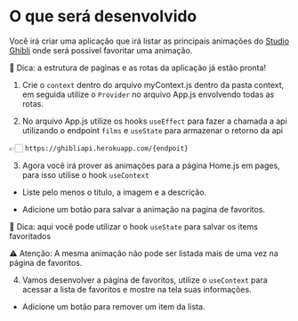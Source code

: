 # O que será desenvolvido

Você irá criar uma aplicação que irá listar as principais animações do [Studio Ghibli](https://studioghibli.com.br/studioghibli/) onde será possivel favoritar uma animação.

👀 Dica: a estrutura de paginas e as rotas da aplicação já estão pronta!

1. Crie o `context` dentro do arquivo myContext.js dentro da pasta context, em seguida utilize o `Provider` no arquivo App.js envolvendo todas as rotas.

2. No arquivo App.js utilize os hooks `useEffect` para fazer a chamada a api utilizando o endpoint `films` e `useState` para armazenar o retorno da api

👉🏻 `https://ghibliapi.herokuapp.com/{endpoit}`

3. Agora você irá prover as animações para a página Home.js em pages, para isso utilise o hook `useContext`

- Liste pelo menos o titulo, a imagem e a descrição.

- Adicione um botão para salvar a animação na pagina de favoritos.

👀 Dica: aqui você pode utilizar o hook `useState` para salvar os items favoritados

⚠️ Atenção: A mesma animação não pode ser listada mais de uma vez na página de favoritos.

4. Vamos desenvolver a página de favoritos, utilize o `useContext` para acessar a lista de favoritos e mostre na tela suas informações.

- Adicione um botão para remover um item da lista.